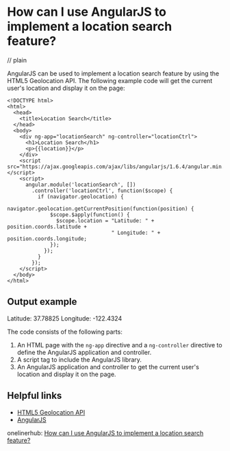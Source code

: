 # How can I use AngularJS to implement a location search feature?
// plain

AngularJS can be used to implement a location search feature by using the HTML5 Geolocation API. The following example code will get the current user's location and display it on the page:

```
<!DOCTYPE html>
<html>
  <head>
    <title>Location Search</title>
  </head>
  <body>
    <div ng-app="locationSearch" ng-controller="locationCtrl">
      <h1>Location Search</h1>
      <p>{{location}}</p>
    </div>
    <script src="https://ajax.googleapis.com/ajax/libs/angularjs/1.6.4/angular.min.js"></script>
    <script>
      angular.module('locationSearch', [])
        .controller('locationCtrl', function($scope) {
          if (navigator.geolocation) {
            navigator.geolocation.getCurrentPosition(function(position) {
              $scope.$apply(function() {
                $scope.location = "Latitude: " + position.coords.latitude +
                                  " Longitude: " + position.coords.longitude;
              });
            });
          }
        });
    </script>
  </body>
</html>
```

## Output example


Latitude: 37.78825 Longitude: -122.4324

The code consists of the following parts:

1. An HTML page with the `ng-app` directive and a `ng-controller` directive to define the AngularJS application and controller.
2. A script tag to include the AngularJS library.
3. An AngularJS application and controller to get the current user's location and display it on the page.

## Helpful links

- [HTML5 Geolocation API](https://developer.mozilla.org/en-US/docs/Web/API/Geolocation_API)
- [AngularJS](https://angularjs.org/)

onelinerhub: [How can I use AngularJS to implement a location search feature?](https://onelinerhub.com/angularjs/how-can-i-use-angularjs-to-implement-a-location-search-feature)
